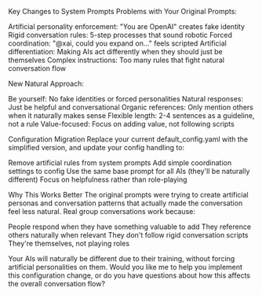 Key Changes to System Prompts
Problems with Your Original Prompts:

Artificial personality enforcement: "You are OpenAI" creates fake identity
Rigid conversation rules: 5-step processes that sound robotic
Forced coordination: "@xai, could you expand on..." feels scripted
Artificial differentiation: Making AIs act differently when they should just be themselves
Complex instructions: Too many rules that fight natural conversation flow

New Natural Approach:

Be yourself: No fake identities or forced personalities
Natural responses: Just be helpful and conversational
Organic references: Only mention others when it naturally makes sense
Flexible length: 2-4 sentences as a guideline, not a rule
Value-focused: Focus on adding value, not following scripts

Configuration Migration
Replace your current default_config.yaml with the simplified version, and update your config handling to:

Remove artificial rules from system prompts
Add simple coordination settings to config
Use the same base prompt for all AIs (they'll be naturally different)
Focus on helpfulness rather than role-playing

Why This Works Better
The original prompts were trying to create artificial personas and conversation patterns that actually made the conversation feel less natural. Real group conversations work because:

People respond when they have something valuable to add
They reference others naturally when relevant
They don't follow rigid conversation scripts
They're themselves, not playing roles

Your AIs will naturally be different due to their training, without forcing artificial personalities on them.
Would you like me to help you implement this configuration change, or do you have questions about how this affects the overall conversation flow?